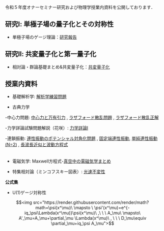 令和５年度オナーセミナー研究および物理学授業内資料を公開しております．

## 研究Ⅰ: 単極子場の量子化とその対称性
* 単極子場のゲージ理論：[研究報告](https://github.com/Het0710/Het0710.github.io/blob/main/present.pdf)

## 研究Ⅱ: 共変量子化と第一量子化
* 相対論・群論基礎まとめ&共変量子化：[共変量子化](https://github.com/Het0710/Het0710.github.io/blob/main/Onor2023.pdf)


## 授業内資料
* 基礎解析学:  [解析学練習問題](https://github.com/Het0710/Het0710.github.io/blob/main/解析学_まとめ.pdf)

* 古典力学

-中心力問題: [中心力と万有引力](https://github.com/Het0710/Het0710.github.io/blob/main/中心力による運動.pdf) , [ラザフォード散乱問題](https://github.com/Het0710/Het0710.github.io/blob/main/problem222.pdf) , [ラザフォード散乱正解](https://github.com/Het0710/Het0710.github.io/blob/main/solution.pdf)　　　　　

-力学詳論試験問題解説（花咲）: [力学詳論Ⅰ](https://github.com/Het0710/Het0710.github.io/blob/main/力学詳論.pdf)
         
-連鎖振動: [連性振動のポテンシャル対角化問題](https://github.com/Het0710/Het0710.github.io/blob/main/Coupled%20Oscillator.pdf) ,                 [固定端連性振動](https://github.com/Het0710/Het0710.github.io/blob/main/力学_10.pdf), [単純連性振動(N=2)](https://github.com/Het0710/Het0710.github.io/blob/main/基礎解析学ff.pdf) , [長波長近似と波動方程式](https://github.com/Het0710/Het0710.github.io/blob/main/力学11.pdf)     
  　　　　　　　
* 電磁気学:   Maxwell方程式-[真空中の電磁気学まとめ](https://github.com/Het0710/Het0710.github.io/blob/main/EM_classical_fields.pdf)

* 特集相対論（ミンコフスキー図表）: [光速不変性](https://github.com/Het0710/Het0710.github.io/blob/main/相対論.pdf)



**公式集**
* U(1)ゲージ対称性
```math 
<img src="https://render.githubusercontent.com/render/math?math=\psi(x^\mu)\ \mapsto \ \psi'(x^\mu)=e^{-iq_\psi\Lambda(x^\mu)}\psi(x^\mu)\ ,\ \ \ A_\mu\ \mapsto\ A'_\mu=A_\mu+\partial_\mu \Lambda(x^\mu)\ , \ \ \ D_\mu\equiv \partial_\mu+iq_\psi A_\mu">
```






  
